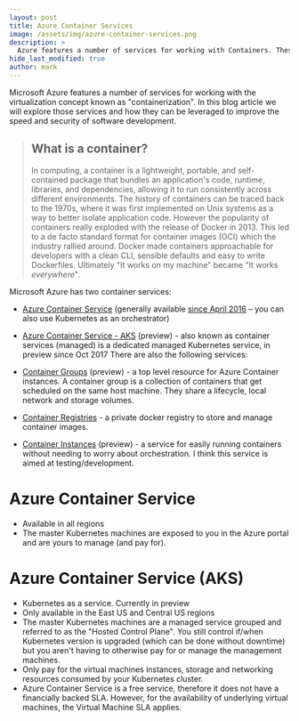 ```yaml
---
layout: post
title: Azure Container Services
image: /assets/img/azure-container-services.png
description: >
  Azure features a number of services for working with Containers. These can be leveraged to improve the deployment speed and security of containerized software, while extrapolating away the complexity of hosting and running containers.
hide_last_modified: true
author: mark
---
```


Microsoft Azure features a number of services for working with the virtualization concept known as "containerization". In this blog article we will explore those services and how they can be leveraged to improve the speed and security of software development.

> ## What is a container?
>
> In computing, a container is a lightweight, portable, and self-contained package that bundles an application's code, runtime, libraries, and dependencies, allowing it to run consistently across different environments.
> The history of containers can be traced back to the 1970s, where it was first implemented on Unix systems as a way to better isolate application code.
> However the popularity of containers really exploded with the release of Docker in 2013.
> This led to a de facto standard format for container images (OCI) which the industry rallied around.
> Docker made containers approachable for developers with a clean CLI, sensible defaults and easy to write Dockerfiles.
> Ultimately "It works on my machine" became "It works _everywhere_".











Microsoft Azure has two container services:

- [Azure Container Service](https://azure.microsoft.com/en-gb/overview/containers/) (generally available [since April 2016](https://azure.microsoft.com/en-us/blog/azure-container-service-is-now-generally-available/)  – you can also use Kubernetes as an orchestrator)
- [Azure Container Service - AKS](https://azure.microsoft.com/en-gb/services/container-service/) (preview) - also known as container services (managed) is a dedicated managed Kubernetes service, in preview since Oct 2017
There are also the following services:

- [Container Groups](https://docs.microsoft.com/en-us/azure/container-instances/container-instances-container-groups) (preview) - a top level resource for Azure Container instances. A container group is a collection of containers that get scheduled on the same host machine. They share a lifecycle, local network and storage volumes.
- [Container Registries](https://azure.microsoft.com/en-gb/services/container-registry/) - a private docker registry to store and manage container images.
- [Container Instances](https://azure.microsoft.com/en-gb/services/container-instances/) (preview) - a service for easily running containers without needing to worry about orchestration. I think this service is aimed at testing/development.

# Azure Container Service

- Available in all regions
- The master Kubernetes machines are exposed to you in the Azure portal and are yours to manage (and pay for).

# Azure Container Service (AKS)
- Kubernetes as a service. Currently in preview
- Only available in the East US and Central US regions
- The master Kubernetes machines are a managed service grouped and referred to as the "Hosted Control Plane". You still control if/when Kubernetes version is upgraded (which can be done without downtime) but you aren't having to otherwise pay for or manage the management machines.
- Only pay for the virtual machines instances, storage and networking resources consumed by your Kubernetes cluster.
- Azure Container Service is a free service, therefore it does not have a financially backed SLA. However, for the availability of underlying virtual machines, the Virtual Machine SLA applies.
